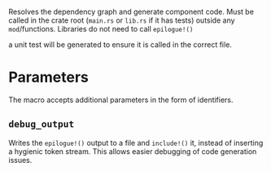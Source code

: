 Resolves the dependency graph and generate component code. Must be called in the crate root
(`main.rs` or `lib.rs` if it has tests) outside any `mod`/functions. Libraries do not need to call `epilogue!()`

a unit test will be generated to ensure it is called in the correct file.

# Parameters

The macro accepts additional parameters in the form of identifiers.

## `debug_output`

Writes the `epilogue!()` output to a file and `include!()` it, instead of inserting a hygienic token
stream. This allows easier debugging of code generation issues.